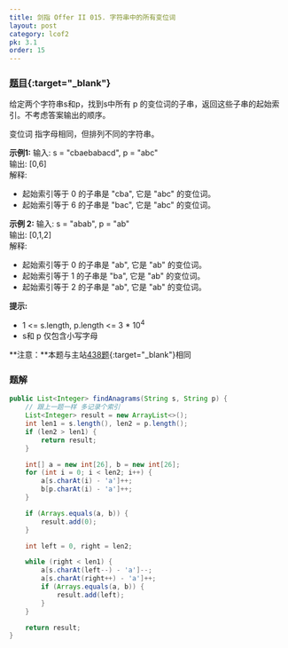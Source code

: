 ```yaml
---
title: 剑指 Offer II 015. 字符串中的所有变位词
layout: post
category: lcof2
pk: 3.1
order: 15
---
```


### [题目](https://leetcode-cn.com/problems/VabMRr/){:target="_blank"}

给定两个字符串s和p，找到s中所有 p 的变位词的子串，返回这些子串的起始索引。不考虑答案输出的顺序。

变位词 指字母相同，但排列不同的字符串。

**示例1:**
输入: s = "cbaebabacd", p = "abc"  
输出: [0,6]  
解释:  
- 起始索引等于 0 的子串是 "cba", 它是 "abc" 的变位词。
- 起始索引等于 6 的子串是 "bac", 它是 "abc" 的变位词。

**示例 2:**
输入: s = "abab", p = "ab"  
输出: [0,1,2]  
解释:  
- 起始索引等于 0 的子串是 "ab", 它是 "ab" 的变位词。
- 起始索引等于 1 的子串是 "ba", 它是 "ab" 的变位词。
- 起始索引等于 2 的子串是 "ab", 它是 "ab" 的变位词。

**提示:**
- 1 <= s.length, p.length <= 3 * 10<sup>4</sup>
- s和 p 仅包含小写字母

**注意：**本题与主站[438题](https://leetcode-cn.com/problems/find-all-anagrams-in-a-string/){:target="_blank"}相同

### 题解

```java
public List<Integer> findAnagrams(String s, String p) {
    // 跟上一题一样 多记录个索引
    List<Integer> result = new ArrayList<>();
    int len1 = s.length(), len2 = p.length();
    if (len2 > len1) {
        return result;
    }

    int[] a = new int[26], b = new int[26];
    for (int i = 0; i < len2; i++) {
        a[s.charAt(i) - 'a']++;
        b[p.charAt(i) - 'a']++;
    }

    if (Arrays.equals(a, b)) {
        result.add(0);
    }

    int left = 0, right = len2;

    while (right < len1) {
        a[s.charAt(left--) - 'a']--;
        a[s.charAt(right++) - 'a']++;
        if (Arrays.equals(a, b)) {
            result.add(left);
        }
    }

    return result;
}
```